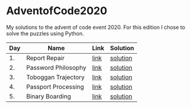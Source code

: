 # AdventofCode2020
My solutions to the advent of code event 2020. For this edition I chose to solve the puzzles using Python.

| Day | Name        | Link           | Solution  |
| ------------- |-------------- |-------------|------|
| 1. | Report Repair      | [link](https://adventofcode.com/2020/day/1) | [solution](https://github.com/LWLeijten/AdventofCode2020/tree/main/solutions/day1) |
| 2. | Password Philosophy      | [link](https://adventofcode.com/2020/day/2)      |   [solution](https://github.com/LWLeijten/AdventofCode2020/tree/main/solutions/day2) |
| 3. | Toboggan Trajectory | [link](https://adventofcode.com/2020/day/3)      |    [solution](https://github.com/LWLeijten/AdventofCode2020/tree/main/solutions/day3) |
| 4. | Passport Processing | [link](https://adventofcode.com/2020/day/4)      |    [solution](https://github.com/LWLeijten/AdventofCode2020/tree/main/solutions/day4) |
| 5. | Binary Boarding | [link](https://adventofcode.com/2020/day/5)      |    [solution](https://github.com/LWLeijten/AdventofCode2020/tree/main/solutions/day5) |

